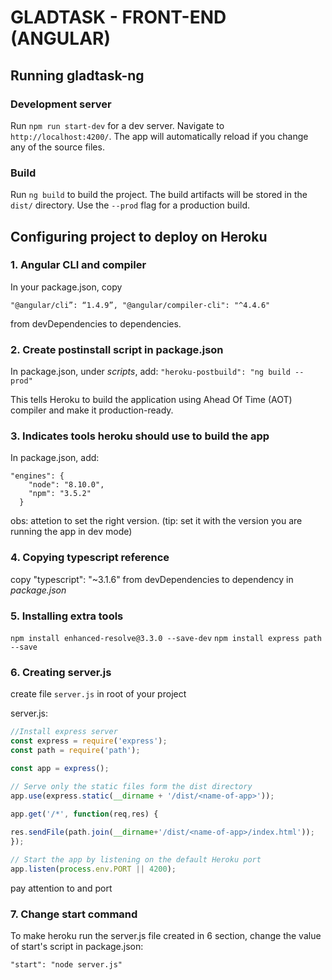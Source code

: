 # GLADTASK - FRONT-END (ANGULAR)

## Running gladtask-ng

### Development server

Run `npm run start-dev` for a dev server. Navigate to `http://localhost:4200/`. The app will automatically reload if you change any of the source files.

### Build

Run `ng build` to build the project. The build artifacts will be stored in the `dist/` directory. Use the `--prod` flag for a production build.



## Configuring project to deploy on Heroku

### 1. Angular CLI and compiler

In your package.json, copy

`"@angular/cli”: “1.4.9”,
"@angular/compiler-cli": "^4.4.6"`

from devDependencies to dependencies.

### 2. Create postinstall script in package.json

In package.json, under *scripts*, add:
`"heroku-postbuild": "ng build --prod"`

This tells Heroku to build the application using Ahead Of Time (AOT) compiler and make it production-ready. 

### 3. Indicates tools heroku should use to build the app

In package.json, add:

```
"engines": {
    "node": "8.10.0",
    "npm": "3.5.2"
  }
```
obs: attetion to set the right version. (tip: set it with the version you are running the app in dev mode)

### 4. Copying typescript reference

copy  "typescript": "~3.1.6" from devDependencies to dependency in *package.json*

### 5. Installing extra tools

`npm install enhanced-resolve@3.3.0 --save-dev`
`npm install express path --save`

### 6. Creating server.js

create file `server.js` in root of your project

server.js:
```javascript
//Install express server
const express = require('express');
const path = require('path');

const app = express();

// Serve only the static files form the dist directory
app.use(express.static(__dirname + '/dist/<name-of-app>'));

app.get('/*', function(req,res) {
    
res.sendFile(path.join(__dirname+'/dist/<name-of-app>/index.html'));
});

// Start the app by listening on the default Heroku port
app.listen(process.env.PORT || 4200);
```

pay attention to <name of project> and port


### 7. Change start command

To make heroku run the server.js file created in 6 section, change the value of start's script in package.json:

`"start": "node server.js"`




